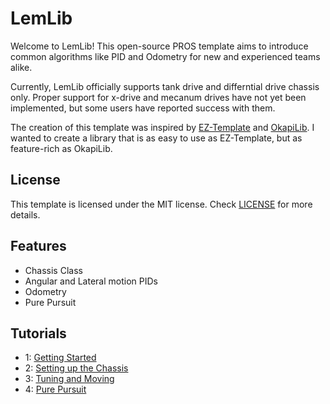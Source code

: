 # LemLib

Welcome to LemLib! This open-source PROS template aims to introduce common algorithms like PID and Odometry for new and experienced teams alike.

Currently, LemLib officially supports tank drive and differntial drive chassis only. Proper support for x-drive and mecanum drives have not yet been implemented, but some users have reported success with them.

The creation of this template was inspired by [EZ-Template](https://github.com/EZ-Robotics/EZ-Template) and [OkapiLib](https://github.com/OkapiLib/OkapiLib). I wanted to create a library that is as easy to use as EZ-Template, but as feature-rich as OkapiLib.

## License

This template is licensed under the MIT license. Check [LICENSE](https://github.com/SizzinSeal/LemLib/blob/master/LICENSE) for more details.

## Features
- Chassis Class
- Angular and Lateral motion PIDs
- Odometry
- Pure Pursuit

## Tutorials
 - 1: [Getting Started](https://github.com/SizzinSeal/LemLib/blob/master/tutorials/1_getting_started.md)
 - 2: [Setting up the Chassis](https://github.com/SizzinSeal/LemLib/blob/master/tutorials/2_setting_up_the_chassis.md)
 - 3: [Tuning and Moving](https://github.com/SizzinSeal/LemLib/blob/master/tutorials/3_tuning_and_moving.md)
 - 4: [Pure Pursuit](https://github.com/SizzinSeal/LemLib/blob/v0.4.0/tutorials/4_pure_pursuit.md)
